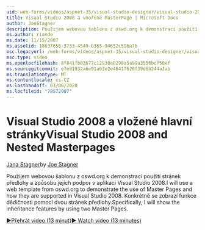 ```yaml
---
uid: web-forms/videos/aspnet-35/visual-studio-designer/visual-studio-2008-and-nested-masterpages
title: Visual Studio 2008 a vnořené MasterPage | Microsoft Docs
author: JoeStagner
description: Použijem webovou šablonu z oswd.org k demonstraci použití stránek předlohy a způsobu jejich podpor v aplikaci Visual Studio 2008. Konkrétně se zobrazí th...
ms.author: riande
ms.date: 11/15/2007
ms.assetid: 18637656-3733-4549-b365-94652c596a7b
msc.legacyurl: /web-forms/videos/aspnet-35/visual-studio-designer/visual-studio-2008-and-nested-masterpages
msc.type: video
ms.openlocfilehash: 8f841fb02677c12930a0298a5a99a3556bcf50ef
ms.sourcegitcommit: e7e91932a6e91a63e2e46417626f39d6b244a3ab
ms.translationtype: MT
ms.contentlocale: cs-CZ
ms.lasthandoff: 03/06/2020
ms.locfileid: "78572987"
---
```

# <a name="visual-studio-2008-and-nested-masterpages"></a><span data-ttu-id="77d5e-104">Visual Studio 2008 a vložené hlavní stránky</span><span class="sxs-lookup"><span data-stu-id="77d5e-104">Visual Studio 2008 and Nested Masterpages</span></span>

<span data-ttu-id="77d5e-105">[Jana Stagner](https://github.com/JoeStagner)</span><span class="sxs-lookup"><span data-stu-id="77d5e-105">by [Joe Stagner](https://github.com/JoeStagner)</span></span>

<span data-ttu-id="77d5e-106">Použijem webovou šablonu z oswd.org k demonstraci použití stránek předlohy a způsobu jejich podpor v aplikaci Visual Studio 2008.</span><span class="sxs-lookup"><span data-stu-id="77d5e-106">I will use a web template from oswd.org to demonstrate the use of Master Pages and how they are supported in Visual Studio 2008.</span></span> <span data-ttu-id="77d5e-107">Konkrétně se zobrazí funkce dědičnosti pomocí dvou stránek předlohy.</span><span class="sxs-lookup"><span data-stu-id="77d5e-107">Specifically, I will show the inheritance features by using two Master Pages.</span></span>

[<span data-ttu-id="77d5e-108">&#9654;Přehrát video (13 minut)</span><span class="sxs-lookup"><span data-stu-id="77d5e-108">&#9654; Watch video (13 minutes)</span></span>](https://channel9.msdn.com/Blogs/ASP-NET-Site-Videos/visual-studio-2008-and-nested-masterpages)
